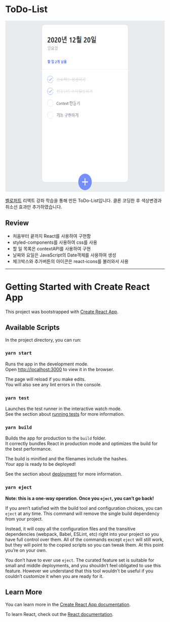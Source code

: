 # ToDo-List
<img src=/result.gif width=540px height=540px></img>

[벨로퍼트](https://velopert.com/) 리액트 강좌 학습을 통해 만든 ToDo-List입니다.
클론 코딩한 후 색상변경과 취소선 효과만 추가하였습니다.

## Review
- 처음부터 끝까지 React를 사용하여 구현함
- styled-components를 사용하여 css를 사용
- 할 일 목록은 contextAPI를 사용하여 구현
- 날짜와 요일은 JavaScript의 Date객체를 사용하여 생성
- 체크박스와 추가버튼의 아이콘은 react-icons를 불러와서 사용

***

# Getting Started with Create React App

This project was bootstrapped with [Create React App](https://github.com/facebook/create-react-app).

## Available Scripts

In the project directory, you can run:

### `yarn start`

Runs the app in the development mode.\
Open [http://localhost:3000](http://localhost:3000) to view it in the browser.

The page will reload if you make edits.\
You will also see any lint errors in the console.

### `yarn test`

Launches the test runner in the interactive watch mode.\
See the section about [running tests](https://facebook.github.io/create-react-app/docs/running-tests) for more information.

### `yarn build`

Builds the app for production to the `build` folder.\
It correctly bundles React in production mode and optimizes the build for the best performance.

The build is minified and the filenames include the hashes.\
Your app is ready to be deployed!

See the section about [deployment](https://facebook.github.io/create-react-app/docs/deployment) for more information.

### `yarn eject`

**Note: this is a one-way operation. Once you `eject`, you can’t go back!**

If you aren’t satisfied with the build tool and configuration choices, you can `eject` at any time. This command will remove the single build dependency from your project.

Instead, it will copy all the configuration files and the transitive dependencies (webpack, Babel, ESLint, etc) right into your project so you have full control over them. All of the commands except `eject` will still work, but they will point to the copied scripts so you can tweak them. At this point you’re on your own.

You don’t have to ever use `eject`. The curated feature set is suitable for small and middle deployments, and you shouldn’t feel obligated to use this feature. However we understand that this tool wouldn’t be useful if you couldn’t customize it when you are ready for it.

## Learn More

You can learn more in the [Create React App documentation](https://facebook.github.io/create-react-app/docs/getting-started).

To learn React, check out the [React documentation](https://reactjs.org/).
